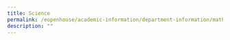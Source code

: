 ```yaml
---
title: Science
permalink: /eopenhouse/academic-information/department-information/mathematics-n-science/science/
description: ""
---
```

